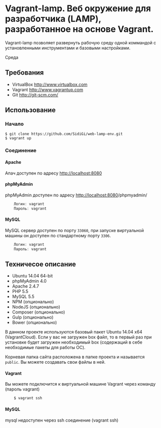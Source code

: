 Vagrant-lamp. Веб окружение для разработчика (LAMP), разработанное на основе Vagrant.
============

Vagrant-lamp позволяет развернуть рабочую среду одной коммандой с установленными инструментами и базовыми настройками.

Среда

Требования
------------
* VirtualBox <http://www.virtualbox.com>
* Vagrant <http://www.vagrantup.com>
* Git <http://git-scm.com/>

Использование
-----
### Начало
	$ git clone https://github.com/SidiGi/web-lamp-env.git
	$ vagrant up


### Соединение

#### Apache
Апач доступен по адресу <http://localhost:8080>

#### phpMyAdmin
phpMyAdmin доступен по адресу <http://localhost:8080>/phpmyadmin/
```js
	Логин: vagrant
	Пароль: vagrant
```

#### MySQL
MySQL сервер доступен по порту `33060`, при запуске виртуальной машины он доступен по стандартному порту `3306`.
```js
	Логин: vagrant
	Пароль: vagrant
```

Техничесое описание
-----------------
* Ubuntu 14.04 64-bit
* phpMyAdmin 4.0
* Apache 2.4.7
* PHP 5.5
* MySQL 5.5
* NPM (опционально)
* NodeJS (опционально)
* Composer (опционально)
* Gulp (опционально)
* Bower (опционально)

В данном проекте используются базовый пакет Ubuntu 14.04 x64 (VagrantCloud). Если у вас не загружен box файл, то в первый раз при установке будет загружен необходимый box (содержаций в себе необходимые пакеты для работы ОС).

Корневая папка сайта расположена в папке проекта и называется `public`. Вы можете создавать свои файлы в ней.

#### Vagrant
Вы можете подключится к виртуальной машине Vagrant через команду (пароль vagrant)
```js
	$ vagrant ssh
```

#### MySQL
mysql недоступен через ssh соединение (vagrant ssh)
